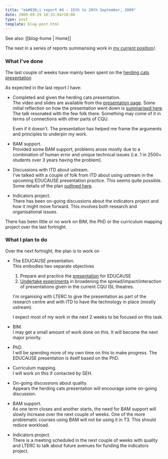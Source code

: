 ```yaml
---
title: "e&#038;i report #4 - 15th to 29th September, 2009"
date: 2009-09-29 10:33:04+10:00
type: post
template: blog-post.html
---
```


See also: [[blog-home | Home]]

The next in a series of reports summarising work in [my current position](/blog2/2009/08/20/elearning-and-innovation-specialist-report-1-4-20-august)/.

### What I've done

The last couple of weeks have mainly been spent on the [herding cats presentation](/blog2/2009/09/14/herding-cats-losing-weight-and-how-to-improve-learning-and-teaching-2/)

As expected in the last report I have:

- Completed and given the herding cats presentation.  
    The video and slides are available from the [presentation page](/blog2/2009/09/14/herding-cats-losing-weight-and-how-to-improve-learning-and-teaching-2/). Some initial reflection on how the presentation went down is [summarised here](/blog2/2009/09/28/reflection-and-moving-on-herding-cats-and-losing-weight/). The talk resonated with the few folk there. Something may come of it in terms of connections with other parts of CQU.
    
    Even if it doesn't. The presentation has helped me frame the arguments and principles to underpin my work.
    
- BAM support.  
    Provided some BAM support, problems arose mostly due to a combination of human error and unique technical issues (i.e. 1 in 2500+ students over 3 years having the problem).
- Discussions with ITD about ustream.  
    I've talked with a couple of folk from ITD about using ustream in the upcoming EDUCAUSE presentation practice. This seems quite possible. Some details of the plan [outlined here](/blog2/2009/09/28/small-changes-in-lectures-ustream-votapedia/).
- Indicators project.  
    There has been on-going discussions about the indicators project and how it might move forward. This involves both research and organisational issues.

There has been little or no work on BIM, the PhD or the curriculum mapping project over the last fortnight.

### What I plan to do

Over the next fortnight, the plan is to work on

- The EDUCAUSE presentation.  
    This embodies two separate objectives
    
    1. Prepare and practice the [presentation](http://www.educause.edu/E09+Hybrid/EDUCAUSE2009FacetoFaceConferen/ELearningImplementationAlterna/176134) for EDUCAUSE
    2. [Undertake experiments](/blog2/2009/09/28/small-changes-in-lectures-ustream-votapedia/) in broadening the spread/impact/interaction of presentations given in the current CQU ISL theatres.
    
    I'm organising with LTERC to give the presentation as part of the research centre and with ITD to have the technology in place (mostly ustream).
    
    I expect most of my work in the next 2 weeks to be focused on this task.
    
- BIM.  
    I may get a small amount of work done on this. It will become the next major priority.
- PhD.  
    I will be spending more of my own time on this to make progress. The EDUCAUSE presentation is itself based on the PhD.
- Curriculum mapping.  
    I will work on this if contacted by SEH.
- On-going discussions about quality.  
    Appears the herding cats presentation will encourage some on-going discussion.
- BAM support.  
    As one term closes and another starts, the need for BAM support will slowly increase over the next couple of weeks. One of the more problematic courses using BAM will not be using it in T3. This should reduce workload.
- Indicators project.  
    There is a meeting scheduled in the next couple of weeks with quality and LTERC to talk about future avenues for funding the indicators project.
